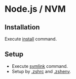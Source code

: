 # Node.js / NVM

## Installation

Execute [install](../script/install) command.

## Setup

* Execute [symlink](../script/symlink) command.
* Setup by [.zshrc](../zsh/.symlink.zshrc) and [.zshenv](../zsh/.symlink.zshenv).
